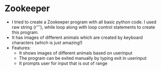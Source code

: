 # Zookeeper
- I tried to create a Zookeeper program with all basic python code. I used raw string (r'''), while loop along with loop control statements to create this program.
- It has images of different animals which are created by keyboard characters (which is just amazing!)
- Features:
  - It shows images of different animals based on userinput
  - The program can be exited manually by typing exit in userinput
  - It prompts user for input that is out of range
